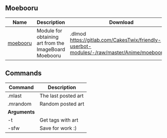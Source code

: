## Moebooru

| Name                                                         | Description                                           | Download                                                     |
| ------------------------------------------------------------ | ----------------------------------------------------- | ------------------------------------------------------------ |
| [moebooru](https://gitlab.com/CakesTwix/friendly-userbot-modules/-/blob/master/Anime/moebooru.py) | Module for obtaining art from the ImageBoard Moebooru | .dlmod https://gitlab.com/CakesTwix/friendly-userbot-modules/-/raw/master/Anime/moebooru.py |

## Commands

| **Command**   | Description         |
| ------------- | ------------------- |
| .mlast        | The last posted art |
| .mrandom      | Random posted art   |
| **Arguments** |                     |
| -t            | Get tags with art   |
| -sfw          | Save for work :)    |
